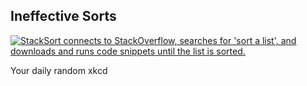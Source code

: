 ## Ineffective Sorts
[![StackSort connects to StackOverflow, searches for 'sort a list', and downloads and runs code snippets until the list is sorted.](https://imgs.xkcd.com/comics/ineffective_sorts.png)](https://xkcd.com/1185/ "StackSort connects to StackOverflow, searches for 'sort a list', and downloads and runs code snippets until the list is sorted.")

Your daily random xkcd
